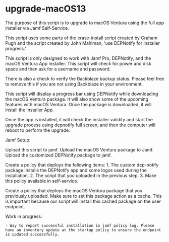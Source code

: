 # upgrade-macOS13
The purpose of this script is to upgrade to macOS Ventura using the full app installer via Jamf Self-Service. 
 
This script uses some parts of the erase-install script created by Graham Pugh and the script created by John Mahlman, 'use DEPNotify for installer progress.' 
 
This script is only designed to work with Jamf Pro, DEPNotify, and the macOS Ventura App installer.
This script will check for power and disk space and then ask for a username and password.
 
There is also a check to verify the Backblaze backup status. Please feel free to remove this if you are not using Backblaze in your environment. 
 
This script will display a progress bar using DEPNotify while downloading the macOS Ventura package. It will also show some of the upcoming features with macOS Ventura. Once the package is downloaded, it will install the installer App. 
 
Once the app is installed, it will check the installer validity and start the upgrade process using depnotify full screen, and then the computer will reboot to perform the upgrade. 
 
Jamf Setup:
 
Upload this script to jamf. 
Upload the macOS Ventura package to Jamf.
Upload the customized DEPNotify package to jamf.
 
Create a policy that deploys the following items: 
	1. The custom dep-notify package installs the DEPNotify app and some logos used during the installation.
	2. The script that you uploaded in the previous step. 
	3. Make this policy available in self-service.
 
Create a policy that deploys the macOS Ventura package that you previously uploaded. 
Make sure to set this package action as a cache. This is important because our script will install this cached package on the user endpoint.
 
 
 
Work in progress: 
 
	· Way to report successful installation in jamf policy log. Please have an inventory update at the startup policy to ensure the endpoint is updated successfully. 
 

